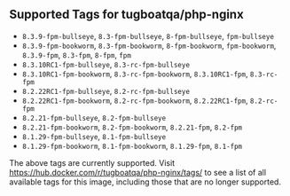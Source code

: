 ## Supported Tags for tugboatqa/php-nginx

* `8.3.9-fpm-bullseye`, `8.3-fpm-bullseye`, `8-fpm-bullseye`, `fpm-bullseye`
* `8.3.9-fpm-bookworm`, `8.3-fpm-bookworm`, `8-fpm-bookworm`, `fpm-bookworm`, `8.3.9-fpm`, `8.3-fpm`, `8-fpm`, `fpm`
* `8.3.10RC1-fpm-bullseye`, `8.3-rc-fpm-bullseye`
* `8.3.10RC1-fpm-bookworm`, `8.3-rc-fpm-bookworm`, `8.3.10RC1-fpm`, `8.3-rc-fpm`
* `8.2.22RC1-fpm-bullseye`, `8.2-rc-fpm-bullseye`
* `8.2.22RC1-fpm-bookworm`, `8.2-rc-fpm-bookworm`, `8.2.22RC1-fpm`, `8.2-rc-fpm`
* `8.2.21-fpm-bullseye`, `8.2-fpm-bullseye`
* `8.2.21-fpm-bookworm`, `8.2-fpm-bookworm`, `8.2.21-fpm`, `8.2-fpm`
* `8.1.29-fpm-bullseye`, `8.1-fpm-bullseye`
* `8.1.29-fpm-bookworm`, `8.1-fpm-bookworm`, `8.1.29-fpm`, `8.1-fpm`

The above tags are currently supported. Visit https://hub.docker.com/r/tugboatqa/php-nginx/tags/ to see a list of all available tags for this image, including those that are no longer supported.
